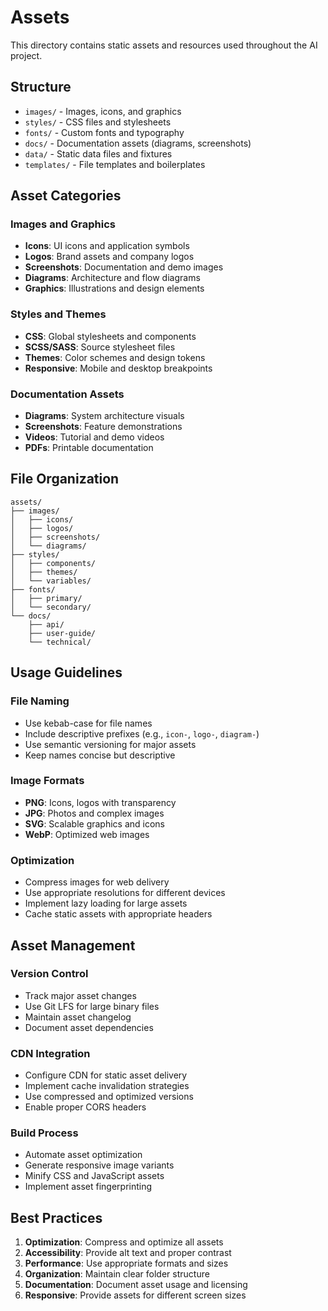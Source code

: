 # Assets

This directory contains static assets and resources used throughout the AI project.

## Structure

- `images/` - Images, icons, and graphics
- `styles/` - CSS files and stylesheets
- `fonts/` - Custom fonts and typography
- `docs/` - Documentation assets (diagrams, screenshots)
- `data/` - Static data files and fixtures
- `templates/` - File templates and boilerplates

## Asset Categories

### Images and Graphics
- **Icons**: UI icons and application symbols
- **Logos**: Brand assets and company logos
- **Screenshots**: Documentation and demo images
- **Diagrams**: Architecture and flow diagrams
- **Graphics**: Illustrations and design elements

### Styles and Themes
- **CSS**: Global stylesheets and components
- **SCSS/SASS**: Source stylesheet files
- **Themes**: Color schemes and design tokens
- **Responsive**: Mobile and desktop breakpoints

### Documentation Assets
- **Diagrams**: System architecture visuals
- **Screenshots**: Feature demonstrations
- **Videos**: Tutorial and demo videos
- **PDFs**: Printable documentation

## File Organization

```
assets/
├── images/
│   ├── icons/
│   ├── logos/
│   ├── screenshots/
│   └── diagrams/
├── styles/
│   ├── components/
│   ├── themes/
│   └── variables/
├── fonts/
│   ├── primary/
│   └── secondary/
└── docs/
    ├── api/
    ├── user-guide/
    └── technical/
```

## Usage Guidelines

### File Naming
- Use kebab-case for file names
- Include descriptive prefixes (e.g., `icon-`, `logo-`, `diagram-`)
- Use semantic versioning for major assets
- Keep names concise but descriptive

### Image Formats
- **PNG**: Icons, logos with transparency
- **JPG**: Photos and complex images
- **SVG**: Scalable graphics and icons
- **WebP**: Optimized web images

### Optimization
- Compress images for web delivery
- Use appropriate resolutions for different devices
- Implement lazy loading for large assets
- Cache static assets with appropriate headers

## Asset Management

### Version Control
- Track major asset changes
- Use Git LFS for large binary files
- Maintain asset changelog
- Document asset dependencies

### CDN Integration
- Configure CDN for static asset delivery
- Implement cache invalidation strategies
- Use compressed and optimized versions
- Enable proper CORS headers

### Build Process
- Automate asset optimization
- Generate responsive image variants
- Minify CSS and JavaScript assets
- Implement asset fingerprinting

## Best Practices

1. **Optimization**: Compress and optimize all assets
2. **Accessibility**: Provide alt text and proper contrast
3. **Performance**: Use appropriate formats and sizes
4. **Organization**: Maintain clear folder structure
5. **Documentation**: Document asset usage and licensing
6. **Responsive**: Provide assets for different screen sizes
